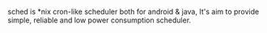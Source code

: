 sched is *nix cron-like scheduler both for android & java, It's aim to provide simple, reliable and low power consumption scheduler.
